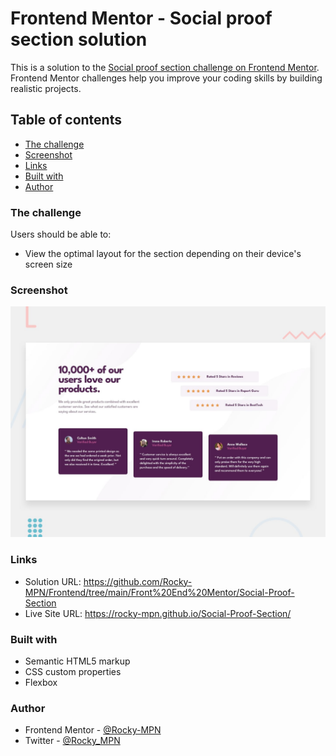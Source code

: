 # Frontend Mentor - Social proof section solution

This is a solution to the [Social proof section challenge on Frontend Mentor](https://www.frontendmentor.io/challenges/social-proof-section-6e0qTv_bA). Frontend Mentor challenges help you improve your coding skills by building realistic projects. 

## Table of contents

- [The challenge](#the-challenge)
- [Screenshot](#screenshot)
- [Links](#links)
- [Built with](#built-with)
- [Author](#author)



### The challenge

Users should be able to:

- View the optimal layout for the section depending on their device's screen size

### Screenshot

![](design/desktop-preview.jpg)


### Links

- Solution URL: https://github.com/Rocky-MPN/Frontend/tree/main/Front%20End%20Mentor/Social-Proof-Section
- Live Site URL: https://rocky-mpn.github.io/Social-Proof-Section/


### Built with

- Semantic HTML5 markup
- CSS custom properties
- Flexbox

### Author

- Frontend Mentor - [@Rocky-MPN](https://www.frontendmentor.io/profile/Rocky-MPN)
- Twitter - [@Rocky_MPN](https://twitter.com/rocky_mpn)
